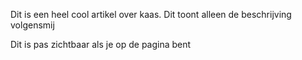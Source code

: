 
Dit is een heel cool artikel over kaas.
Dit toont alleen de beschrijving volgensmij
<!--more-->
Dit is pas zichtbaar als je op de pagina bent

